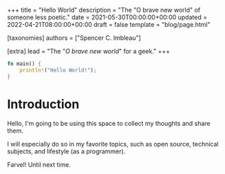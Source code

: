 +++
title = "Hello World"
description = "The \"O brave new world\" of someone less poetic."
date = 2021-05-30T00:00:00+00:00
updated = 2022-04-21T08:00:00+00:00
draft = false
template = "blog/page.html"

[taxonomies]
authors = ["Spencer C. Imbleau"]

[extra]
lead = "The \"<i>O brave new world</i>\" for a geek."
+++

```rust
fn main() {
    println!("Hello World!");
}
```

# Introduction
Hello, I'm going to be using this space to collect my thoughts and share them.

I will especially do so in my favorite topics, such as open source, technical subjects, and lifestyle (as a programmer).

Farvel! Until next time.
